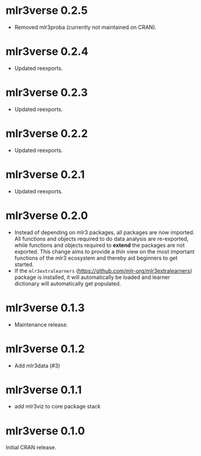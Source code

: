 # mlr3verse 0.2.5

- Removed mlr3proba (currently not maintained on CRAN).

# mlr3verse 0.2.4

- Updated reexports.

# mlr3verse 0.2.3

- Updated reexports.

# mlr3verse 0.2.2

- Updated reexports.

# mlr3verse 0.2.1

* Updated reexports.

# mlr3verse 0.2.0

* Instead of depending on mlr3 packages, all packages are now imported.
  All functions and objects required to do data analysis are re-exported, while
  functions and objects required to **extend** the packages are not exported.
  This change aims to provide a thin view on the most important functions of the
  mlr3 ecosystem and thereby aid beginners to get started.
* If the `mlr3extralearners` (<https://github.com/mlr-org/mlr3extralearners>)
  package is installed, it will automatically be loaded and learner dictionary
  will automatically get populated.


# mlr3verse 0.1.3

- Maintenance release.


# mlr3verse 0.1.2

- Add mlr3data (#3)


# mlr3verse 0.1.1

* add mlr3viz to core package stack


# mlr3verse 0.1.0

Initial CRAN release.
